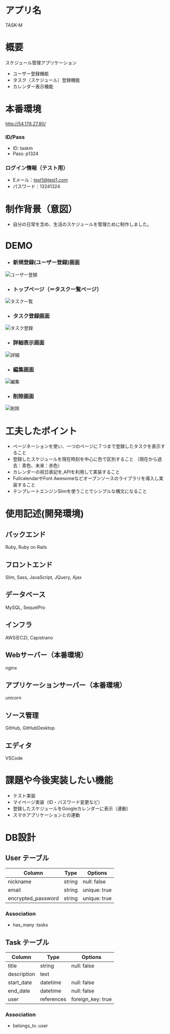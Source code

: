 # アプリ名
  TASK-M


# 概要
スケジュール管理アプリケーション
  - ユーザー登録機能
  - タスク（スケジュール）登録機能
  - カレンダー表示機能


# 本番環境
  http://54.178.27.80/
  
  ### ID/Pass
  - ID: taskm	
  - Pass: p1324
  
  ### ログイン情報（テスト用）
  - Eメール：test1@test1.com
  - パスワード：13241324


# 制作背景（意図）
  - 自分の日常を含め、生活のスケジュールを管理ために制作しました。


# DEMO
  - ### 新規登録(ユーザー登録)画面
  ![ユーザー登録](https://gyazo.com/3fdd134415c61e997740bd98c75deb8c/raw)
  - ### トップページ（＝タスク一覧ページ）
  ![タスク一覧](https://gyazo.com/387014a3fa449223ced7fa7bcd8e7b33/raw)
  - ### タスク登録画面
  ![タスク登録](https://gyazo.com/0dbb48a016ec6ed634b8a4ead4de4066/raw)
  - ### 詳細表示画面
  ![詳細](https://gyazo.com/575c4f7483e6f76005c9d58a572d52e3/raw)
  - ### 編集画面
  ![編集](https://gyazo.com/09972ee4a1e688ff80c43743094afe85/raw)
  - ### 削除画面
  ![削除](https://gyazo.com/3e2c1f0141a0f21d791453729ab050cd/raw)

# 工夫したポイント
  - ページネーションを使い、一つのページに７つまで登録したタスクを表示すること
  - 登録したスケジュールを現在時刻を中心に色で区別すること
    （現在から過去：青色、未来：赤色）
  - カレンダーの祝日表記を,APIを利用して実装すること
  - FullcalendarやFont Awesomeなどオープンソースのライブラリを導入し実装すること
  - テンプレートエンジンSlimを使うことでシンプルな構文になること


# 使用記述(開発環境)
  ## パックエンド
  Ruby, Ruby on Rails
  ## フロントエンド
  Slim, Sass, JavaScript, JQuery, Ajax
  ## データベース
  MySQL, SequelPro
  ## インフラ
  AWS(EC2), Capistrano
  ## Webサーバー（本番環境）
  nginx
  ## アプリケーションサーバー（本番環境）
  unicorn
  ## ソース管理
  GitHub, GitHubDesktop
  ## エディタ
  VSCode


# 課題や今後実装したい機能
  - テスト実装
  - マイページ実装（ID・パスワード変更など）
  - 登録したスケジュールをGoogleカレンダーに表示（連動）
  - スマホアプリケーションとの連動


# DB設計

## User テーブル

| Column              | Type       | Options           |
| ------------------- | ---------- | ----------------- |
| nickname            | string     | null: false       |
| email               | string     | unique: true      |
| encrypted_password  | string     | unique: true      |

### Association

- has_many :tasks

## Task テーブル

| Column          | Type       | Options           |
| --------------  | ---------- | ----------------- |
| title           | string     | null: false       |
| description     | text       |                   |
| start_date      | datetime   | null: false       |
| end_date        | datetime   | null: false       |
| user            | references | foreign_key: true |

### Association

- belongs_to :user